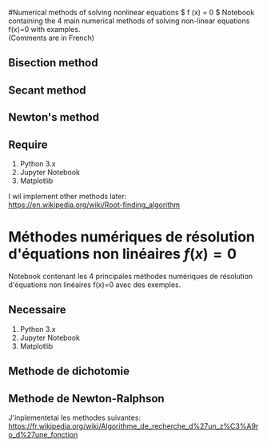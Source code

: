 #Numerical methods of solving nonlinear equations $ f (x) = 0 $
Notebook containing the 4 main numerical methods of solving non-linear equations f(x)=0 with examples.\
(Comments are in French)

## Bisection method
## Secant method
## Newton's method

## Require
1. Python 3.x
2. Jupyter Notebook
3. Matplotlib

I wil implement other methods later: \
https://en.wikipedia.org/wiki/Root-finding_algorithm

# Méthodes numériques de résolution d'équations non linéaires $f(x)=0$
Notebook contenant les 4 principales méthodes numériques de résolution d'équations non linéaires f(x)=0 avec des exemples.

## Necessaire
1. Python 3.x
2. Jupyter Notebook
3. Matplotlib

## Methode de dichotomie
## Methode de Newton-Ralphson

J'inplementetai les methodes suivantes: \
https://fr.wikipedia.org/wiki/Algorithme_de_recherche_d%27un_z%C3%A9ro_d%27une_fonction

